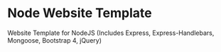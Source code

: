 # Node Website Template
 Website Template for NodeJS (Includes Express, Express-Handlebars, Mongoose, Bootstrap 4, jQuery)
